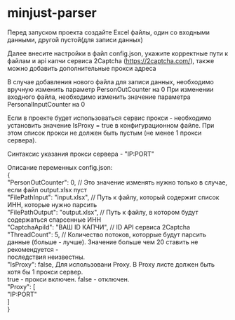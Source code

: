 # minjust-parser
Перед запуском проекта создайте Excel файлы, один со входными данными, другой пустой(для записи данных)

Далее внесите настройки в файл config.json, укажите корректные пути к файлам и api капчи сервиса 2Captcha (https://2captcha.com/), также можно добавить дополнительные прокси адреса

В случае добавления нового файла для записи данных, необходимо вручную изменить параметр PersonOutCounter на 0
При изменении входного файла, необходимо изменить значение параметра PersonalInputCounter на 0

Если в проекте будет использоваться сервис прокси - необходимо установить значение IsProxy = true в конфигурационном файле. При этом список прокси не должен быть пустым (не менее 1 прокси сервера).

Синтаксис указания прокси сервера - "IP:PORT"

Описание переменных config.json:<br/>
{<br/>
  "PersonOutCounter": 0,                                  //  Это значение изменять нужно только в случае, если файл output.xlsx пуст<br/>
  "FilePathInput": "input.xlsx",                          //  Путь к файлу, который содержит список ИНН, которые нужно парсить<br/>
  "FilePathOutput": "output.xlsx",                        //  Путь к файлу, в котором будут содержаться спарсенные ИНН<br/>
  "CaptchaApiId": "ВАШ ID КАПЧИ",                         //  ID API сервиса 2Captcha<br/>
  "ThreadCount": 5,                                       //  Количество потоков, которрые будут парсить данные (больше - лучше). Значение больше чем 20 ставить не рекомендуется -<br/> последствия неизвестны.<br/>
  "IsProxy": false,                                       Для использовани Proxy. В Proxy листе должен быть хотя бы 1 прокси сервер.<br/>
  true - прокси включен. false - отключен.<br/>
  "Proxy": [<br/>
      "IP:PORT"<br/>
  ]<br/>
}

